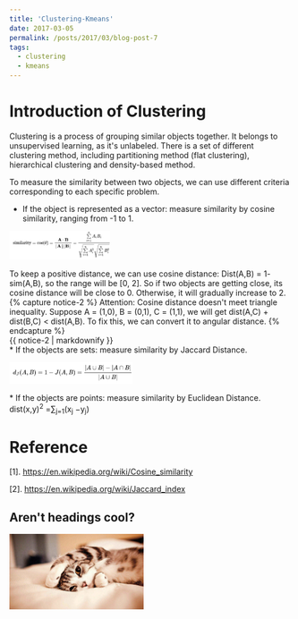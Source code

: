 ```yaml
---
title: 'Clustering-Kmeans'
date: 2017-03-05
permalink: /posts/2017/03/blog-post-7
tags:
  - clustering
  - kmeans
---
```


Introduction of Clustering
======
Clustering is a process of grouping similar objects together. It belongs to unsupervised learning, as it's unlabeled. There is a set of different clustering method, including partitioning method (flat clustering), hierarchical clustering and density-based method.

To measure the similarity between two objects, we can use different criteria corresponding to each specific problem. 
* If the object is represented as a vector: measure similarity by cosine similarity, ranging from -1 to 1.
<p float="left"><img src="/images/cosine.png" width="180" /></p>
To keep a positive distance, we can use cosine distance: Dist(A,B) = 1- sim(A,B), so the range will be [0, 2]. So if two objects are getting close, its cosine distance will be close to 0. Otherwise, it will gradually increase to 2. 
{% capture notice-2 %}
Attention: Cosine distance doesn't meet triangle inequality. Suppose A = (1,0), B = (0,1), C = (1,1), we will get dist(A,C) + dist(B,C) < dist(A,B).
To fix this, we can convert it to angular distance.
{% endcapture %}
<div class="notice--warning">{{ notice-2 | markdownify }}</div>
* If the objects are sets: measure similarity by Jaccard Distance.
<p float="left"><img src="/images/Jaccard.png" width="220" /></p>
* If the objects are points: measure similarity by Euclidean Distance.
dist(x,y)<sup>2</sup> =∑<sub>j=1</sub>(x<sub>j</sub> −y<sub>j</sub>)

Reference
======
[1]. https://en.wikipedia.org/wiki/Cosine_similarity

[2]. https://en.wikipedia.org/wiki/Jaccard_index

Aren't headings cool?
------
<p float="left"><img src="/images/cat.png" width="240" /></p>


